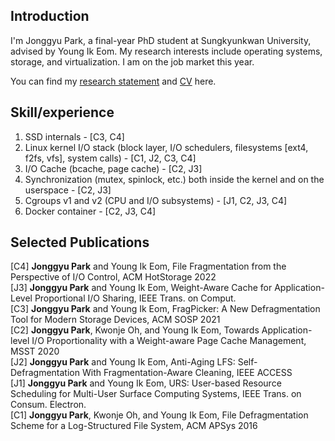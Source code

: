 ## Introduction
I'm Jonggyu Park, a final-year PhD student at Sungkyunkwan University, advised by Young Ik Eom.
My research interests include operating systems, storage, and virtualization.
I am on the job market this year. 

You can find my [research statement](https://drive.google.com/file/d/1g5M-7rw3cRaolzXkQmrwOl69ZMSvbouk/view) and [CV](https://drive.google.com/file/d/13PoY7sVMuswKV5z0l4ZcsFpt-iebhrQo/view?usp=sharing) here.

## Skill/experience
1. SSD internals - [C3, C4]
2. Linux kernel I/O stack (block layer, I/O schedulers, filesystems [ext4, f2fs, vfs], system calls) - [C1, J2, C3, C4]
3. I/O Cache (bcache, page cache) - [C2, J3]
4. Synchronization (mutex, spinlock, etc.) both inside the kernel and on the userspace - [C2, J3]
5. Cgroups v1 and v2 (CPU and I/O subsystems) - [J1, C2, J3, C4]
6. Docker container - [C2, J3, C4]


## Selected Publications
[C4] <strong>Jonggyu Park</strong> and Young Ik Eom, File Fragmentation from the Perspective of I/O Control, ACM HotStorage 2022 </br>
[J3] <strong>Jonggyu Park</strong> and Young Ik Eom, Weight-Aware Cache for Application-Level Proportional I/O Sharing, IEEE Trans. on Comput. </br>
[C3] <strong>Jonggyu Park</strong> and Young Ik Eom, FragPicker: A New Defragmentation Tool for Modern Storage Devices, ACM SOSP 2021 </br>
[C2] <strong>Jonggyu Park</strong>, Kwonje Oh, and Young Ik Eom, Towards Application-level I/O Proportionality with a Weight-aware Page Cache Management, MSST 2020 </br>
[J2] <strong>Jonggyu Park</strong> and Young Ik Eom, Anti-Aging LFS: Self-Defragmentation With Fragmentation-Aware Cleaning, IEEE ACCESS </br>
[J1] <strong>Jonggyu Park</strong> and Young Ik Eom, URS: User-based Resource Scheduling for Multi-User Surface Computing Systems, IEEE Trans. on Consum. Electron. </br>
[C1] <strong>Jonggyu Park</strong>, Kwonje Oh, and Young Ik Eom, File Defragmentation Scheme for a Log-Structured File System, ACM APSys 2016 </br>
